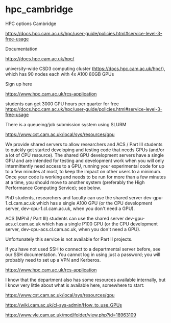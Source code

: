# hpc_cambridge

HPC options Cambridge


https://docs.hpc.cam.ac.uk/hpc/user-guide/policies.html#service-level-3-free-usage


Documentation

https://docs.hpc.cam.ac.uk/hpc/

university-wide CSD3 computing cluster (https://docs.hpc.cam.ac.uk/hpc/), which has 90 nodes each with 4x A100 80GB GPUs

Sign up here

https://www.hpc.cam.ac.uk/rcs-application

students can get 3000 GPU hours per quarter for free https://docs.hpc.cam.ac.uk/hpc/user-guide/policies.html#service-level-3-free-usage

There is a queueing/job submission system using SLURM 


https://www.cst.cam.ac.uk/local/sys/resources/gpu

 

We provide shared servers to allow researchers and ACS / Part III students to quickly get started developing and testing code that needs GPUs (and/or a lot of CPU resource).  The shared GPU development servers have a single GPU and are intended for testing and development work when you will only intermittently need access to a GPU, running your experimental code for up to a few minutes at most, to keep the impact on other users to a minimum.  Once your code is working and needs to be run for more than a few minutes at a time, you should move to another system (preferably the High Performance Computing Service); see below.

PhD students, researchers and faculty can use the shared server dev-gpu-1.cl.cam.ac.uk which has a single A100 GPU (or the CPU development server, dev-cpu-1.cl.cam.ac.uk, when you don't need a GPU).

ACS (MPhil / Part III) students can use the shared server dev-gpu-acs.cl.cam.ac.uk which has a single P100 GPU (or the CPU development server, dev-cpu-acs.cl.cam.ac.uk, when you don't need a GPU).

Unfortunately this service is not available for Part II projects.

If you have not used SSH to connect to a departmental server before, see our SSH documentation.  You cannot log in using just a password; you will probably need to set up a VPN and Kerberos.

 https://www.hpc.cam.ac.uk/rcs-application


I know that the department also has some resources available internally, but I know very little about what is available here, somewhere to start:

https://www.cst.cam.ac.uk/local/sys/resources/gpu

https://wiki.cam.ac.uk/cl-sys-admin/How_to_use_GPUs

https://www.vle.cam.ac.uk/mod/folder/view.php?id=18963109

